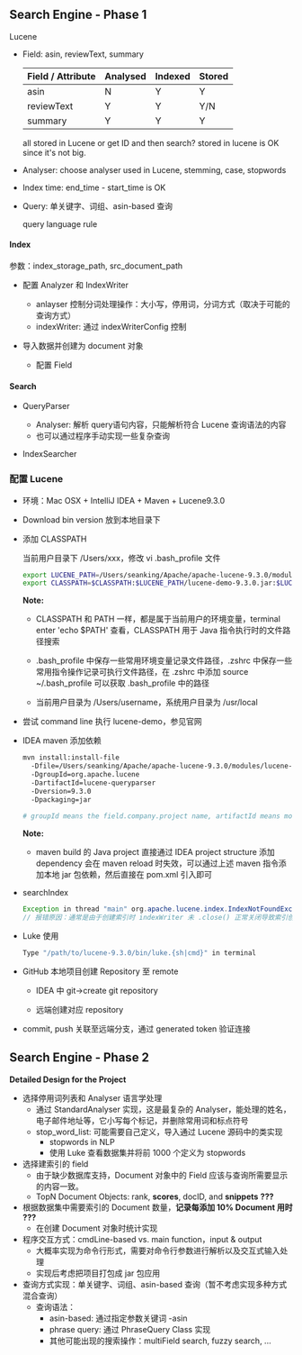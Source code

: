 ## Search Engine - Phase 1

Lucene

- Field: asin, reviewText, summary

  | Field / Attribute | Analysed | Indexed | Stored |
  | ----------------- | -------- | ------- | ------ |
  | asin              | N        | Y       | Y      |
  | reviewText        | Y        | Y       | Y/N    |
  | summary           | Y        | Y       | Y      |

  all stored in Lucene or get ID and then search? stored in lucene is OK since it's not big.

- Analyser: choose analyser used in Lucene, stemming, case, stopwords

- Index time:  end_time - start_time is OK

- Query:  单关键字、词组、asin-based 查询

  query language rule



#### Index

参数：index_storage_path, src_document_path 

- 配置 Analyzer 和 IndexWriter
  - anlayser 控制分词处理操作：大小写，停用词，分词方式（取决于可能的查询方式）
  - indexWriter:  通过 indexWriterConfig 控制

- 导入数据并创建为 document 对象
  - 配置 Field 

#### Search

- QueryParser
  - Analyser: 解析 query语句内容，只能解析符合 Lucene 查询语法的内容
  - 也可以通过程序手动实现一些复杂查询

- IndexSearcher



### 配置 Lucene 

- 环境：Mac OSX + IntelliJ IDEA + Maven + Lucene9.3.0

- Download bin version 放到本地目录下

- 添加 CLASSPATH

  当前用户目录下 /Users/xxx，修改 vi .bash_profile 文件

  ```sh
  export LUCENE_PATH=/Users/seanking/Apache/apache-lucene-9.3.0/modules
  export CLASSPATH=$CLASSPATH:$LUCENE_PATH/lucene-demo-9.3.0.jar:$LUCENE_PATH/lucene-core-9.3.0.jar:$LUCENE_PATH/lucene-analysis-common-9.3.0.jar:$LUCENE_PATH/lucene-queryparser-9.3.0.jar
  ```

  **Note:**  

  - CLASSPATH 和 PATH 一样，都是属于当前用户的环境变量，terminal enter 'echo $PATH' 查看，CLASSPATH 用于 Java 指令执行时的文件路径搜索

  - .bash_profile 中保存一些常用环境变量记录文件路径，.zshrc 中保存一些常用指令操作记录可执行文件路径，在 .zshrc 中添加 source ~/.bash_profile 可以获取 .bash_profile 中的路径
  - 当前用户目录为 /Users/username，系统用户目录为 /usr/local

- 尝试 command line 执行 lucene-demo，参见官网

- IDEA maven 添加依赖

  ```sh
  mvn install:install-file 
    -Dfile=/Users/seanking/Apache/apache-lucene-9.3.0/modules/lucene-queryparser-9.3.0.jar 
    -DgroupId=org.apache.lucene 
    -DartifactId=lucene-queryparser 
    -Dversion=9.3.0 
    -Dpackaging=jar
   
  # groupId means the field.company.project name, artifactId means module name
  ```
  
  **Note:**
  
  - maven build 的 Java project 直接通过 IDEA project structure 添加 dependency 会在 maven reload 时失效，可以通过上述 maven 指令添加本地 jar 包依赖，然后直接在 pom.xml 引入即可

- searchIndex

  ```java
  Exception in thread "main" org.apache.lucene.index.IndexNotFoundException: no segments* file found in MMapDirectory
  // 报错原因：通常是由于创建索引时 indexWriter 未 .close() 正常关闭导致索引创建失败
  ```

- Luke 使用

  ```sh
  Type "/path/to/lucene-9.3.0/bin/luke.{sh|cmd}" in terminal 
  ```

- GitHub 本地项目创建 Repository 至 remote

  - IDEA 中 git->create git repository
  
  - 远端创建对应 repository
- commit, push 关联至远端分支，通过 generated  token 验证连接




## Search Engine - Phase 2

**Detailed Design for the Project**

- 选择停用词列表和 Analyser 语言学处理
  - 通过 StandardAnalyser 实现，这是最复杂的 Analyser，能处理的姓名，电子邮件地址等，它小写每个标记，并删除常用词和标点符号
  - stop_word_list: 可能需要自己定义，导入通过 Lucene 源码中的类实现
    - stopwords in NLP
    - 使用 Luke 查看数据集并将前 1000 个定义为 stopwords
- 选择建索引的 field
  - 由于缺少数据库支持，Document 对象中的 Field 应该与查询所需要显示的内容一致。
  - TopN Document Objects:  rank, **scores**, docID, and **snippets** **???**
- 根据数据集中需要索引的 Document 数量，**记录每添加 10% Document 用时** **???**
  - 在创建 Document 对象时统计实现
- 程序交互方式：cmdLine-based vs. main function，input & output
  - 大概率实现为命令行形式，需要对命令行参数进行解析以及交互式输入处理
  - 实现后考虑把项目打包成 jar 包应用
- 查询方式实现：单关键字、词组、asin-based 查询（暂不考虑实现多种方式混合查询）
  - 查询语法：
    - asin-based: 通过指定参数关键词 -asin
    - phrase query:  通过 PhraseQuery Class 实现
    - 其他可能出现的搜索操作：multiField search, fuzzy search, ...

